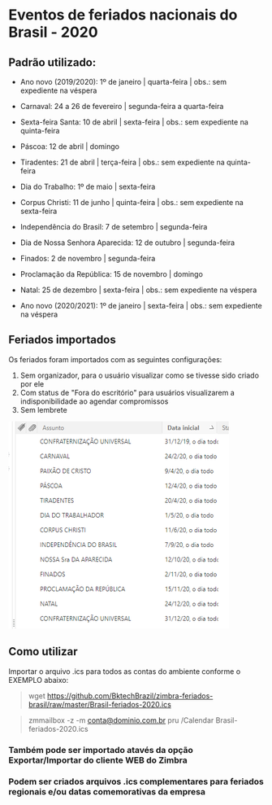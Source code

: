# Eventos de feriados nacionais do Brasil - 2020

## Padrão utilizado:

* Ano novo (2019/2020): 1º de janeiro | quarta-feira | obs.: sem expediente na véspera

* Carnaval: 24 a 26 de fevereiro | segunda-feira a quarta-feira

* Sexta-feira Santa: 10 de abril | sexta-feira | obs.: sem expediente na quinta-feira

* Páscoa: 12 de abril | domingo

* Tiradentes: 21 de abril | terça-feira | obs.: sem expediente na quinta-feira

* Dia do Trabalho: 1º de maio | sexta-feira

* Corpus Christi: 11 de junho | quinta-feira | obs.: sem expediente na sexta-feira

* Independência do Brasil: 7 de setembro | segunda-feira

* Dia de Nossa Senhora Aparecida: 12 de outubro | segunda-feira

* Finados: 2 de novembro | segunda-feira

* Proclamação da República: 15 de novembro | domingo

* Natal: 25 de dezembro | sexta-feira | obs.: sem expediente na véspera

* Ano novo (2020/2021): 1º de janeiro | sexta-feira | obs.: sem expediente na véspera

## Feriados importados

Os feriados foram importados com as seguintes configurações:

1. Sem organizador, para o usuário visualizar como se tivesse sido criado por ele
2. Com status de "Fora do escritório" para usuários visualizarem a indisponibilidade ao agendar compromissos
3. Sem lembrete


![](https://github.com/BktechBrazil/zimbra-feriados-brasil/blob/master/feriados_2020_brasil.png)

## Como utilizar

Importar o arquivo .ics para todos as contas do ambiente conforme o EXEMPLO abaixo:

> wget https://github.com/BktechBrazil/zimbra-feriados-brasil/raw/master/Brasil-feriados-2020.ics

> zmmailbox -z -m conta@dominio.com.br pru /Calendar Brasil-feriados-2020.ics

### Também pode ser importado atavés da opção Exportar/Importar do cliente WEB do Zimbra
### Podem ser criados arquivos .ics complementares para feriados regionais e/ou datas comemorativas da empresa
